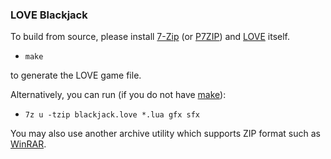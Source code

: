 ### LOVE Blackjack

To build from source, please install [7-Zip](http://www.7-zip.org) (or [P7ZIP](http://p7zip.sourceforge.net)) and [LOVE](http:///www.love2d.org) itself.

* `make`

to generate the LOVE game file.

Alternatively, you can run (if you do not have [make](http://www.gnu.org/software/make)):

* `7z u -tzip blackjack.love *.lua gfx sfx`

You may also use another archive utility which supports ZIP format such as [WinRAR](http://www.rarlab.com/download.htm).
